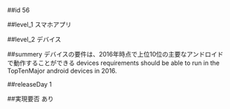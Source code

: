 ##id
56

##level_1
スマホアプリ

##level_2
デバイス

##summery
デバイスの要件は、2016年時点で上位10位の主要なアンドロイドで動作することができる
devices requirements should be able to run in the TopTenMajor android devices in 2016.

##releaseDay
1

##実現要否
あり

